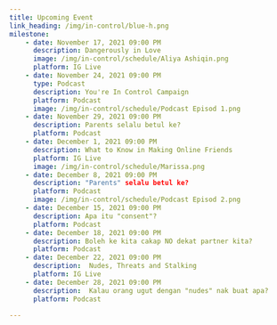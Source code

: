```yaml
---
title: Upcoming Event
link_heading: /img/in-control/blue-h.png
milestone: 
    - date: November 17, 2021 09:00 PM
      description: Dangerously in Love
      image: /img/in-control/schedule/Aliya Ashiqin.png
      platform: IG Live
    - date: November 24, 2021 09:00 PM
      type: Podcast
      description: You're In Control Campaign
      platform: Podcast
      image: /img/in-control/schedule/Podcast Episod 1.png
    - date: November 29, 2021 09:00 PM
      description: Parents selalu betul ke?
      platform: Podcast
    - date: December 1, 2021 09:00 PM
      description: What to Know in Making Online Friends
      platform: IG Live
      image: /img/in-control/schedule/Marissa.png
    - date: December 8, 2021 09:00 PM
      description: "Parents" selalu betul ke?
      platform: Podcast
      image: /img/in-control/schedule/Podcast Episod 2.png
    - date: December 15, 2021 09:00 PM
      description: Apa itu "consent"?
      platform: Podcast
    - date: December 18, 2021 09:00 PM
      description: Boleh ke kita cakap NO dekat partner kita?
      platform: Podcast
    - date: December 22, 2021 09:00 PM
      description: 	Nudes, Threats and Stalking
      platform: IG Live
    - date: December 28, 2021 09:00 PM
      description: 	Kalau orang ugut dengan "nudes" nak buat apa?
      platform: Podcast

---
```

